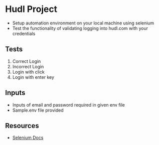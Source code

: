 # Hudl Project

- Setup automation environment on your local machine using selenium
- Test the functionality of validating logging into hudl.com with your credentials

## Tests

1. Correct Login
2. Incorrect Login
3. Login with click
4. Login with enter key

## Inputs

- Inputs of email and password required in given env file
- Sample.env file provided

## Resources

- [Selenium Docs](https://www.selenium.dev/documentation/)